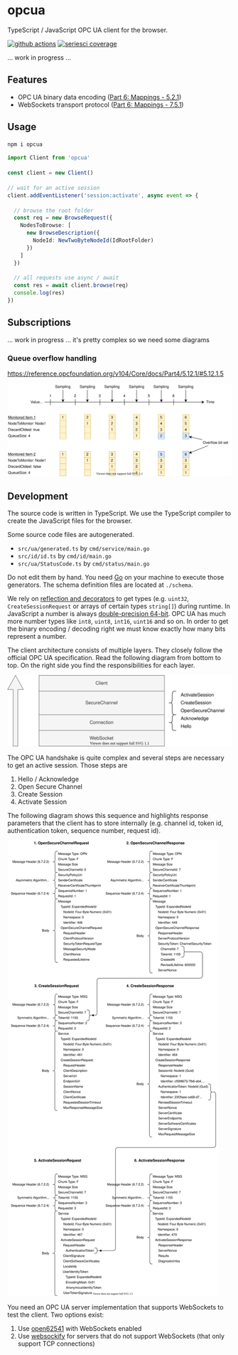 
# opcua

TypeScript / JavaScript OPC UA client for the browser.

[![github actions](https://github.com/hbm/opcua/workflows/ci/badge.svg)](https://github.com/hbm/opcua/actions?query=workflow%3Aci)
[![seriesci coverage](https://seriesci.com/HBM/opcua/series/master/coverage.svg)](https://seriesci.com/HBM/opcua/series/master/coverage)

... work in progress ...

## Features

- OPC UA binary data encoding ([Part 6: Mappings - 5.2.1](https://reference.opcfoundation.org/v104/Core/docs/Part6/5.2.1/))
- WebSockets transport protocol ([Part 6: Mappings - 7.5.1](https://reference.opcfoundation.org/v104/Core/docs/Part6/7.5.1/))

## Usage

```bash
npm i opcua
```

```ts
import Client from 'opcua'

const client = new Client()

// wait for an active session
client.addEventListener('session:activate', async event => {

  // browse the root folder
  const req = new BrowseRequest({
    NodesToBrowse: [
      new BrowseDescription({
        NodeId: NewTwoByteNodeId(IdRootFolder)
      })
    ]
  })

  // all requests use async / await
  const res = await client.browse(req)
  console.log(res)
})
```

## Subscriptions

... work in progress ... it's pretty complex so we need some diagrams

### Queue overflow handling

https://reference.opcfoundation.org/v104/Core/docs/Part4/5.12.1/#5.12.1.5

![queue](doc/queue.svg)

## Development

The source code is written in TypeScript. We use the TypeScript compiler to create the JavaScript files for the browser.

Some source code files are autogenerated.

- `src/ua/generated.ts` by `cmd/service/main.go`
- `src/id/id.ts` by `cmd/id/main.go`
- `src/ua/StatusCode.ts` by `cmd/status/main.go`

Do not edit them by hand. You need [Go](https://golang.org/) on your machine to execute those generators. The schema definition files are located at `./schema`.

We rely on [reflection and decorators](https://www.typescriptlang.org/docs/handbook/decorators.html) to get types (e.g. `uint32`, `CreateSessionRequest` or arrays of certain types `string[]`) during runtime. In JavaScript a number is always [double-precision 64-bit](https://developer.mozilla.org/en-US/docs/Web/JavaScript/Reference/Global_Objects/Number). OPC UA has much more number types like `int8`, `uint8`, `int16`, `uint16` and so on. In order to get the binary encoding / decoding right we must know exactly how many bits represent a number.

The client architecture consists of multiple layers. They closely follow the official OPC UA specification. Read the following diagram from bottom to top. On the right side you find the responsibilities for each layer.

![layers](doc/layers.svg)

The OPC UA handshake is quite complex and several steps are necessary to get an active session. Those steps are

1. Hello / Acknowledge
1. Open Secure Channel
1. Create Session
1. Activate Session

The following diagram shows this sequence and highlights response parameters that the client has to store internally (e.g. channel id, token id, authentication token, sequence number, request id).

![handshake](doc/handshake.svg)

You need an OPC UA server implementation that supports WebSockets to test the client. Two options exist:

1. Use [open62541](https://github.com/open62541/open62541) with WebSockets enabled
1. Use [websockify](https://github.com/novnc/websockify) for servers that do not support WebSockets (that only support TCP connections)
